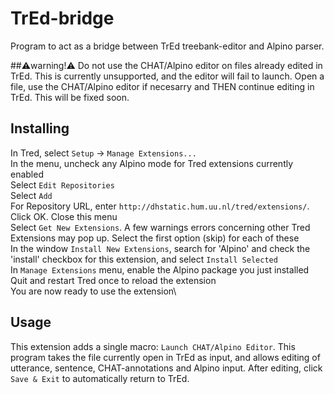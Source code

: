 # TrEd-bridge
Program to act as a bridge between TrEd treebank-editor and Alpino parser. 

##:warning:warning!:warning:
Do not use the CHAT/Alpino editor on files already edited in TrEd. This is currently unsupported, and the editor will fail to launch. Open a file, use the CHAT/Alpino editor if necesarry and THEN continue editing in TrEd. This will be fixed soon.

## Installing
In Tred, select `Setup` -> `Manage Extensions...`\
In the menu, uncheck any Alpino mode for Tred extensions currently enabled\
Select `Edit Repositories`\
Select `Add`\
For Repository URL, enter `http://dhstatic.hum.uu.nl/tred/extensions/`. Click OK. Close this menu\
Select `Get New Extensions`. A few warnings errors concerning other Tred Extensions may pop up. Select the first option (skip) for each of these\
In the window `Install New Extensions`, search for 'Alpino' and check the 'install' checkbox for this extension, and select `Install Selected`\
In `Manage Extensions` menu, enable the Alpino package you just installed\
Quit and restart Tred once to reload the extension\
You are now ready to use the extension\

## Usage 
This extension adds a single macro: `Launch CHAT/Alpino Editor`. This program takes the file currently open in TrEd as input, and allows editing of utterance, sentence, CHAT-annotations and Alpino input. After editing, click `Save & Exit` to automatically return to TrEd. 